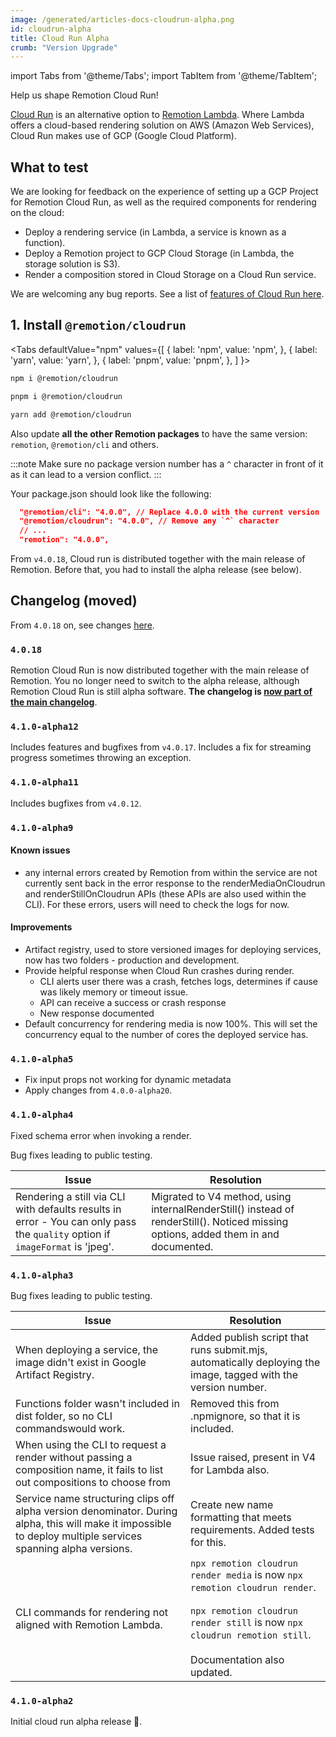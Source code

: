 ```yaml
---
image: /generated/articles-docs-cloudrun-alpha.png
id: cloudrun-alpha
title: Cloud Run Alpha
crumb: "Version Upgrade"
---
```


import Tabs from '@theme/Tabs';
import TabItem from '@theme/TabItem';

Help us shape Remotion Cloud Run!

[Cloud Run](/docs/cloudrun) is an alternative option to [Remotion Lambda](/docs/lambda). Where Lambda offers a cloud-based rendering solution on AWS (Amazon Web Services), Cloud Run makes use of GCP (Google Cloud Platform).

## What to test

We are looking for feedback on the experience of setting up a GCP Project for Remotion Cloud Run, as well as the required components for rendering on the cloud:

- Deploy a rendering service (in Lambda, a service is known as a function).
- Deploy a Remotion project to GCP Cloud Storage (in Lambda, the storage solution is S3).
- Render a composition stored in Cloud Storage on a Cloud Run service.

We are welcoming any bug reports. See a list of [features of Cloud Run here](/blog/cloudrun).

## 1. Install `@remotion/cloudrun`

<Tabs
defaultValue="npm"
values={[
{ label: 'npm', value: 'npm', },
{ label: 'yarn', value: 'yarn', },
{ label: 'pnpm', value: 'pnpm', },
]
}>
<TabItem value="npm">

```bash
npm i @remotion/cloudrun
```

  </TabItem>

  <TabItem value="pnpm">

```bash
pnpm i @remotion/cloudrun
```

  </TabItem>
  <TabItem value="yarn">

```bash
yarn add @remotion/cloudrun
```

  </TabItem>

</Tabs>

Also update **all the other Remotion packages** to have the same version: `remotion`, `@remotion/cli` and others.

:::note
Make sure no package version number has a `^` character in front of it as it can lead to a version conflict.
:::

Your package.json should look like the following:

```json
  "@remotion/cli": "4.0.0", // Replace 4.0.0 with the current version
  "@remotion/cloudrun": "4.0.0", // Remove any `^` character
  // ...
  "remotion": "4.0.0",
```

From `v4.0.18`, Cloud run is distributed together with the main release of Remotion. Before that, you had to install the alpha release (see below).

## Changelog (moved)

From `4.0.18` on, see changes [here](https://remotion.dev/changelog).

### `4.0.18`

Remotion Cloud Run is now distributed together with the main release of Remotion. You no longer need to switch to the alpha release, although Remotion Cloud Run is still alpha software. **The changelog is [now part of the main changelog](https://remotion.dev/changelog)**.

### `4.1.0-alpha12`

Includes features and bugfixes from `v4.0.17`.
Includes a fix for streaming progress sometimes throwing an exception.

### `4.1.0-alpha11`

Includes bugfixes from `v4.0.12`.

### `4.1.0-alpha9`

#### Known issues

- any internal errors created by Remotion from within the service are not currently sent back in the error response to the renderMediaOnCloudrun and renderStillOnCloudrun APIs (these APIs are also used within the CLI). For these errors, users will need to check the logs for now.

#### Improvements

- Artifact registry, used to store versioned images for deploying services, now has two folders - production and development.
- Provide helpful response when Cloud Run crashes during render.
  - CLI alerts user there was a crash, fetches logs, determines if cause was likely memory or timeout issue.
  - API can receive a success or crash response
  - New response documented
- Default concurrency for rendering media is now 100%. This will set the concurrency equal to the number of cores the deployed service has.

### `4.1.0-alpha5`

- Fix input props not working for dynamic metadata
- Apply changes from `4.0.0-alpha20`.

### `4.1.0-alpha4`

Fixed schema error when invoking a render.

Bug fixes leading to public testing.

| Issue                                                                                                                         | Resolution                                                                                                                          |
| ----------------------------------------------------------------------------------------------------------------------------- | ----------------------------------------------------------------------------------------------------------------------------------- |
| Rendering a still via CLI with defaults results in error - You can only pass the `quality` option if `imageFormat` is 'jpeg'. | Migrated to V4 method, using internalRenderStill() instead of renderStill(). Noticed missing options, added them in and documented. |

### `4.1.0-alpha3`

Bug fixes leading to public testing.

| Issue                                                                                                                                                         | Resolution                                                                                                                                                                                               |
| ------------------------------------------------------------------------------------------------------------------------------------------------------------- | -------------------------------------------------------------------------------------------------------------------------------------------------------------------------------------------------------- |
| When deploying a service, the image didn't exist in Google Artifact Registry.                                                                                 | Added publish script that runs submit.mjs, automatically deploying the image, tagged with the version number.                                                                                            |
| Functions folder wasn't included in dist folder, so no CLI commandswould work.                                                                                | Removed this from .npmignore, so that it is included.                                                                                                                                                    |
| When using the CLI to request a render without passing a composition name, it fails to list out compositions to choose from                                   | Issue raised, present in V4 for Lambda also.                                                                                                                                                             |
| Service name structuring clips off alpha version denominator. During alpha, this will make it impossible to deploy multiple services spanning alpha versions. | Create new name formatting that meets requirements. Added tests for this.                                                                                                                                |
| CLI commands for rendering not aligned with Remotion Lambda.                                                                                                  | `npx remotion cloudrun render media` is now `npx remotion cloudrun render`.<br /><br />`npx remotion cloudrun render still` is now `npx cloudrun remotion still`.<br /><br />Documentation also updated. |

### `4.1.0-alpha2`

Initial cloud run alpha release 🎉.

